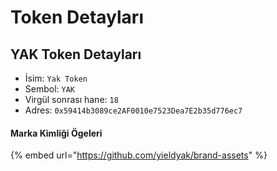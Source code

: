 # Token Detayları

## YAK Token Detayları

* İsim: `Yak Token`
* Sembol: `YAK` 
* Virgül sonrası hane: `18` 
* Adres: `0x59414b3089ce2AF0010e7523Dea7E2b35d776ec7`

#### Marka Kimliği Ögeleri

{% embed url="https://github.com/yieldyak/brand-assets" %}



